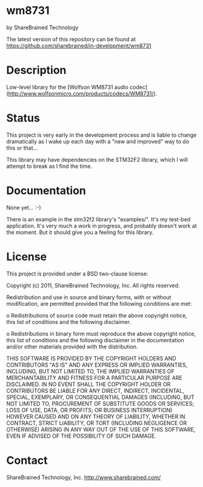 wm8731
======

by ShareBrained Technology

The latest version of this repository can be found at
<https://github.com/sharebrained/in-development/wm8731>

Description
===========

Low-level library for the [Wolfson WM8731 audio codec]
(http://www.wolfsonmicro.com/products/codecs/WM8731/).

Status
======

This project is very early in the development process and is liable to change
dramatically as I wake up each day with a "new and improved" way to do this or
that...

This library may have dependencies on the STM32F2 library, which I will attempt
to break as I find the time.

Documentation
=============

None yet... :-)

There is an example in the stm32f2 library's "examples/". It's my test-bed
application. It's very much a work in progress, and probably doesn't work at the
moment. But it should give you a feeling for this library.

License
=======

This project is provided under a BSD two-clause license:

Copyright (c) 2011, ShareBrained Technology, Inc.
All rights reserved.

Redistribution and use in source and binary forms, with or without
modification, are permitted provided that the following conditions are met:

o Redistributions of source code must retain the above copyright notice, this
  list of conditions and the following disclaimer.

o Redistributions in binary form must reproduce the above copyright notice,
  this list of conditions and the following disclaimer in the documentation
  and/or other materials provided with the distribution.

THIS SOFTWARE IS PROVIDED BY THE COPYRIGHT HOLDERS AND CONTRIBUTORS "AS IS"
AND ANY EXPRESS OR IMPLIED WARRANTIES, INCLUDING, BUT NOT LIMITED TO, THE
IMPLIED WARRANTIES OF MERCHANTABILITY AND FITNESS FOR A PARTICULAR PURPOSE
ARE DISCLAIMED. IN NO EVENT SHALL THE COPYRIGHT HOLDER OR CONTRIBUTORS BE
LIABLE FOR ANY DIRECT, INDIRECT, INCIDENTAL, SPECIAL, EXEMPLARY, OR
CONSEQUENTIAL DAMAGES (INCLUDING, BUT NOT LIMITED TO, PROCUREMENT OF
SUBSTITUTE GOODS OR SERVICES; LOSS OF USE, DATA, OR PROFITS; OR BUSINESS
INTERRUPTION) HOWEVER CAUSED AND ON ANY THEORY OF LIABILITY, WHETHER IN
CONTRACT, STRICT LIABILITY, OR TORT (INCLUDING NEGLIGENCE OR OTHERWISE)
ARISING IN ANY WAY OUT OF THE USE OF THIS SOFTWARE, EVEN IF ADVISED OF THE
POSSIBILITY OF SUCH DAMAGE.

Contact
=======

ShareBrained Technology, Inc.
<http://www.sharebrained.com/>
